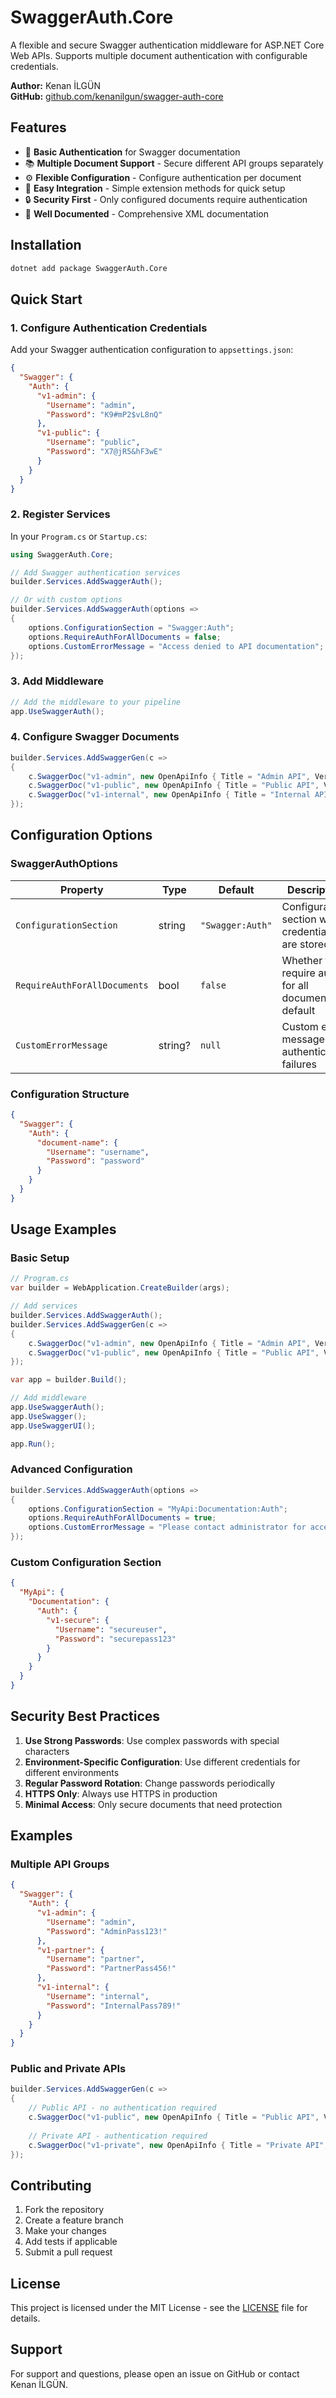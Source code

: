 # SwaggerAuth.Core

A flexible and secure Swagger authentication middleware for ASP.NET Core Web APIs. Supports multiple document authentication with configurable credentials.

**Author:** Kenan İLGÜN  
**GitHub:** [github.com/kenanilgun/swagger-auth-core](https://github.com/kenanilgun/swagger-auth-core)

## Features

- 🔐 **Basic Authentication** for Swagger documentation
- 📚 **Multiple Document Support** - Secure different API groups separately
- ⚙️ **Flexible Configuration** - Configure authentication per document
- 🚀 **Easy Integration** - Simple extension methods for quick setup
- 🔒 **Security First** - Only configured documents require authentication
- 📖 **Well Documented** - Comprehensive XML documentation

## Installation

```bash
dotnet add package SwaggerAuth.Core
```

## Quick Start

### 1. Configure Authentication Credentials

Add your Swagger authentication configuration to `appsettings.json`:

```json
{
  "Swagger": {
    "Auth": {
      "v1-admin": {
        "Username": "admin",
        "Password": "K9#mP2$vL8nQ"
      },
      "v1-public": {
        "Username": "public",
        "Password": "X7@jR5&hF3wE"
      }
    }
  }
}
```

### 2. Register Services

In your `Program.cs` or `Startup.cs`:

```csharp
using SwaggerAuth.Core;

// Add Swagger authentication services
builder.Services.AddSwaggerAuth();

// Or with custom options
builder.Services.AddSwaggerAuth(options =>
{
    options.ConfigurationSection = "Swagger:Auth";
    options.RequireAuthForAllDocuments = false;
    options.CustomErrorMessage = "Access denied to API documentation";
});
```

### 3. Add Middleware

```csharp
// Add the middleware to your pipeline
app.UseSwaggerAuth();
```

### 4. Configure Swagger Documents

```csharp
builder.Services.AddSwaggerGen(c =>
{
    c.SwaggerDoc("v1-admin", new OpenApiInfo { Title = "Admin API", Version = "v1" });
    c.SwaggerDoc("v1-public", new OpenApiInfo { Title = "Public API", Version = "v1" });
    c.SwaggerDoc("v1-internal", new OpenApiInfo { Title = "Internal API", Version = "v1" });
});
```

## Configuration Options

### SwaggerAuthOptions

| Property | Type | Default | Description |
|----------|------|---------|-------------|
| `ConfigurationSection` | string | `"Swagger:Auth"` | Configuration section where credentials are stored |
| `RequireAuthForAllDocuments` | bool | `false` | Whether to require auth for all documents by default |
| `CustomErrorMessage` | string? | `null` | Custom error message for authentication failures |

### Configuration Structure

```json
{
  "Swagger": {
    "Auth": {
      "document-name": {
        "Username": "username",
        "Password": "password"
      }
    }
  }
}
```

## Usage Examples

### Basic Setup

```csharp
// Program.cs
var builder = WebApplication.CreateBuilder(args);

// Add services
builder.Services.AddSwaggerAuth();
builder.Services.AddSwaggerGen(c =>
{
    c.SwaggerDoc("v1-admin", new OpenApiInfo { Title = "Admin API", Version = "v1" });
    c.SwaggerDoc("v1-public", new OpenApiInfo { Title = "Public API", Version = "v1" });
});

var app = builder.Build();

// Add middleware
app.UseSwaggerAuth();
app.UseSwagger();
app.UseSwaggerUI();

app.Run();
```

### Advanced Configuration

```csharp
builder.Services.AddSwaggerAuth(options =>
{
    options.ConfigurationSection = "MyApi:Documentation:Auth";
    options.RequireAuthForAllDocuments = true;
    options.CustomErrorMessage = "Please contact administrator for access";
});
```

### Custom Configuration Section

```json
{
  "MyApi": {
    "Documentation": {
      "Auth": {
        "v1-secure": {
          "Username": "secureuser",
          "Password": "securepass123"
        }
      }
    }
  }
}
```

## Security Best Practices

1. **Use Strong Passwords**: Use complex passwords with special characters
2. **Environment-Specific Configuration**: Use different credentials for different environments
3. **Regular Password Rotation**: Change passwords periodically
4. **HTTPS Only**: Always use HTTPS in production
5. **Minimal Access**: Only secure documents that need protection

## Examples

### Multiple API Groups

```json
{
  "Swagger": {
    "Auth": {
      "v1-admin": {
        "Username": "admin",
        "Password": "AdminPass123!"
      },
      "v1-partner": {
        "Username": "partner",
        "Password": "PartnerPass456!"
      },
      "v1-internal": {
        "Username": "internal",
        "Password": "InternalPass789!"
      }
    }
  }
}
```

### Public and Private APIs

```csharp
builder.Services.AddSwaggerGen(c =>
{
    // Public API - no authentication required
    c.SwaggerDoc("v1-public", new OpenApiInfo { Title = "Public API", Version = "v1" });
    
    // Private API - authentication required
    c.SwaggerDoc("v1-private", new OpenApiInfo { Title = "Private API", Version = "v1" });
});
```

## Contributing

1. Fork the repository
2. Create a feature branch
3. Make your changes
4. Add tests if applicable
5. Submit a pull request

## License

This project is licensed under the MIT License - see the [LICENSE](LICENSE) file for details.

## Support

For support and questions, please open an issue on GitHub or contact Kenan İLGÜN. 
